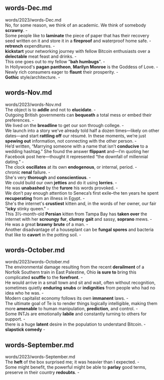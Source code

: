 ## words-Dec.md ##  
words/2023/words-Dec.md  
No, for some reason, we think of an academic. We think of somebody **scrawny**. -  
Some people like to **laminate** the piece of paper that has their recovery seed written on it and store it in a **fireproof** and waterproof home safe. -  
**retrench** expenditures. -  
**kickstart** your networking journey with fellow Bitcoin enthusiasts over a **delectable** meat feast and drinks. -  
This one goes out to my fellow "**bah humbugs**". -  
In Hollywood's **pagan** **pantheon**, **Marilyn Monroe** is the Goddess of Love. -  
Newly rich consumers eager to **flaunt** their prosperity. -  
**Gothic** style/architecture. -  

## words-Nov.md ##  
words/2023/words-Nov.md  
The object is to **addle** and not to **elucidate**. -  
Outgoing British governments can **bequeath** a total mess or embed their preferences. -  
We lived on the **breadline** to get our son through college. -  
We launch into a story we've already told half a dozen times—likely on other dates—and start **rattling off** our résumé. In these moments, we’re just **spewing out** information, not connecting with the other person. -  
He’d written, “Marrying someone with a name that isn’t **conducive** to a wedding hashtag.” She found the answer **flippant** and—I’m quoting her Facebook post here—thought it represented “the downfall of millennial dating.” -  
The clock **oscillates** at its own **endogenous**, or internal, period. -  
chronic **renal** failure. -  
She's very **thorough** and **conscientious**. -  
We could build our own **jetties** and do it using **lorries**. -  
He was **unabashed** by the **furore** his words provoked. -  
We don’t pay enough attention to Seneca’s first exile–the ten years he spent **recuperating** from an illness in Egypt. -  
She's the internet's **crustiest** kitten and, in the words of her owner, our fair "**icky** stinky queen." -  
This 3½-month-old **Persian** kitten from Tampa Bay has **taken over** the internet with her **scroungy** **fur**, **clumsy** **gait** and sassy, **soprano** mews. -  
He was a great **brawny** **brute** of a man. -  
Another disadvantage of a houseplant can be **fungal spores** and bacteria that like to **cavort** in the potting soil. -  

## words-October.md ##  
words/2023/words-October.md  
The environmental damage resulting from the recent **derailment** of a Norfolk Southern train in East Palestine, Ohio **is sure to** bring this complicated **scuffle** to the **forefront**. -  
He would arrive in a small town and sit and wait, often without recognition, sometimes quietly **enduring** **snubs** or **indignities** from people who had no idea who he was. -  
Modern capitalist economy follows its own **immanent** laws. -  
The ultimate goal of Te is to render things logically intelligible, making them more **amenable** to human manipulation, **prediction**, and control. -  
Some INTJs are emotionally **labile** and constantly turning to others for support. -  
there is a huge **latent** desire in the population to understand Bitcoin. -  
**slapstick comedy** -  

## words-September.md ##  
words/2023/words-September.md  
The **heft** of the box surprised me; it was heavier than I expected. -  
Some might benefit, the powerful might be able to **parlay** good terms, preserve in their country **redoubts**. -  
